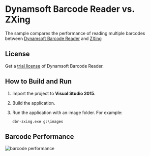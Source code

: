 # Dynamsoft Barcode Reader vs. ZXing
The sample compares the performance of reading multiple barcodes between [Dynamsoft Barcode Reader](https://www.dynamsoft.com/Products/Dynamic-Barcode-Reader.aspx) and [ZXing](https://github.com/micjahn/ZXing.Net)

## License
Get a [trial license](https://www.dynamsoft.com/CustomerPortal/Portal/Triallicense.aspx) of Dynamsoft Barcode Reader.

## How to Build and Run
1. Import the project to **Visual Studio 2015**.
2. Build the application.
3. Run the application with an image folder. For example:

    ```
    dbr-zxing.exe g:\images
    ```

## Barcode Performance
![barcode performance](http://www.codepool.biz/wp-content/uploads/2018/06/barcode-performance.PNG)
